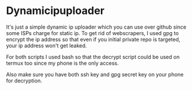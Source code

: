 # Dynamicipuploader

It's just a simple dynamic ip uploader which you can use over github since some ISPs charge for static ip.
To get rid of webscrapers, I used gpg to encrypt the ip address so that even if you initial private repo is targeted, your ip address won't get leaked.

For both scripts I used bash so that the decrypt script could be used on termux too since my phone is the only access.

Also make sure you have both ssh key and gpg secret key on your phone for decryption.
